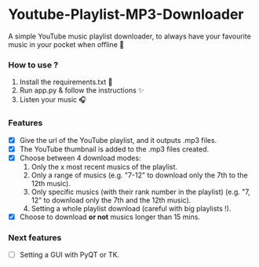 # Youtube-Playlist-MP3-Downloader

A simple YouTube music playlist downloader, to always have your favourite music in your pocket when offline 📵

### How to use ?

1. Install the requirements.txt 📝
2. Run app.py & follow the instructions ✨
3. Listen your music 🎧

### Features

- [x] Give the url of the YouTube playlist, and it outputs .mp3 files.
- [x] The YouTube thumbnail is added to the .mp3 files created.
- [x] Choose between 4 download modes:
  1. Only the x most recent musics of the playlist.
  2. Only a range of musics (e.g. "7-12" to download only the 7th to the 12th music).
  3. Only specific musics (with their rank number in the playlist) (e.g. "7, 12" to download only the 7th and the 12th music).
  4. Setting a whole playlist download (careful with big playlists !).
- [x] Choose to download **or not** musics longer than 15 mins.

### Next features

- [ ] Setting a GUI with PyQT or TK.